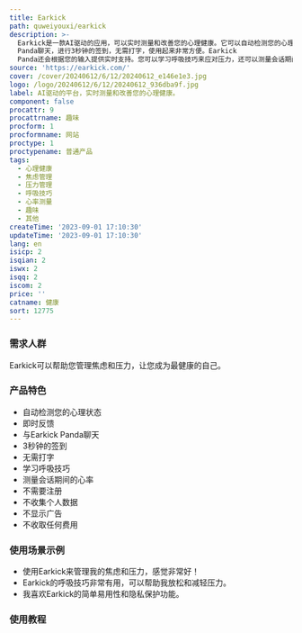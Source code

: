 ```yaml
---
title: Earkick
path: quweiyouxi/earkick
description: >-
  Earkick是一款AI驱动的应用，可以实时测量和改善您的心理健康。它可以自动检测您的心理状态，并提供即时反馈。您可以与Earkick
  Panda聊天，进行3秒钟的签到，无需打字，使用起来非常方便。Earkick
  Panda还会根据您的输入提供实时支持。您可以学习呼吸技巧来应对压力，还可以测量会话期间的心率。Earkick不需要注册，不收集个人数据，不显示广告，也不收取任何费用。您的数据完全属于您自己，不会被泄露给第三方。Earkick可以帮助您管理焦虑和压力，让您成为最健康的自己。
source: 'https://earkick.com/'
cover: /cover/20240612/6/12/20240612_e146e1e3.jpg
logo: /logo/20240612/6/12/20240612_936dba9f.jpg
label: AI驱动的平台，实时测量和改善您的心理健康。
component: false
procattr: 9
procattrname: 趣味
procform: 1
procformname: 网站
proctype: 1
proctypename: 普通产品
tags:
  - 心理健康
  - 焦虑管理
  - 压力管理
  - 呼吸技巧
  - 心率测量
  - 趣味
  - 其他
createTime: '2023-09-01 17:10:30'
updateTime: '2023-09-01 17:10:30'
lang: en
isicp: 2
isqian: 2
iswx: 2
isqq: 2
iscom: 2
price: ''
catname: 健康
sort: 12775
---
```




### 需求人群
Earkick可以帮助您管理焦虑和压力，让您成为最健康的自己。

### 产品特色
- 自动检测您的心理状态
- 即时反馈
- 与Earkick Panda聊天
- 3秒钟的签到
- 无需打字
- 学习呼吸技巧
- 测量会话期间的心率
- 不需要注册
- 不收集个人数据
- 不显示广告
- 不收取任何费用

### 使用场景示例
- 使用Earkick来管理我的焦虑和压力，感觉非常好！
- Earkick的呼吸技巧非常有用，可以帮助我放松和减轻压力。
- 我喜欢Earkick的简单易用性和隐私保护功能。

### 使用教程


  
